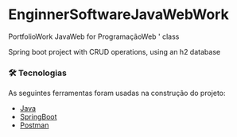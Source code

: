 # EnginnerSoftwareJavaWebWork
PortfolioWork JavaWeb for ProgramaçãoWeb ' class
<p>Spring boot project with CRUD operations, using an h2 database</p>


### 🛠 Tecnologias

As seguintes ferramentas foram usadas na construção do projeto:

- [Java](https://www.java.com/pt-BR/)
- [SpringBoot](https:/spring.io)
- [Postman](https://www.postman.com)


